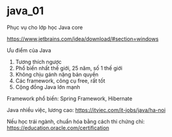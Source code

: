 # java_01
Phục vụ cho lớp học Java core


https://www.jetbrains.com/idea/download/#section=windows

Ưu điểm của Java
1. Tương thích ngược
2. Phổ biến nhất thế giới, 25 năm, số 1 thế giới
3. Không chịu gánh nặng bản quyền
4. Các framework, công cụ free, rất tốt
5. Cộng đồng Java lớn mạnh

Framework phổ biến: Spring Framework, Hibernate

Java nhiều việc, lương cao: https://itviec.com/it-jobs/java/ha-noi

Nếu học trái ngành, chuẩn hóa bằng cách thi chứng chỉ: https://education.oracle.com/certification


